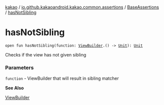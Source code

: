 [kakao](../../index.md) / [io.github.kakaoandroid.kakao.common.assertions](../index.md) / [BaseAssertions](index.md) / [hasNotSibling](./has-not-sibling.md)

# hasNotSibling

`open fun hasNotSibling(function: `[`ViewBuilder`](../../io.github.kakaoandroid.kakao.common.builders/-view-builder/index.md)`.() -> `[`Unit`](https://kotlinlang.org/api/latest/jvm/stdlib/kotlin/-unit/index.html)`): `[`Unit`](https://kotlinlang.org/api/latest/jvm/stdlib/kotlin/-unit/index.html)

Checks if the view has not given sibling

### Parameters

`function` - ViewBuilder that will result in sibling matcher

**See Also**

[ViewBuilder](../../io.github.kakaoandroid.kakao.common.builders/-view-builder/index.md)


